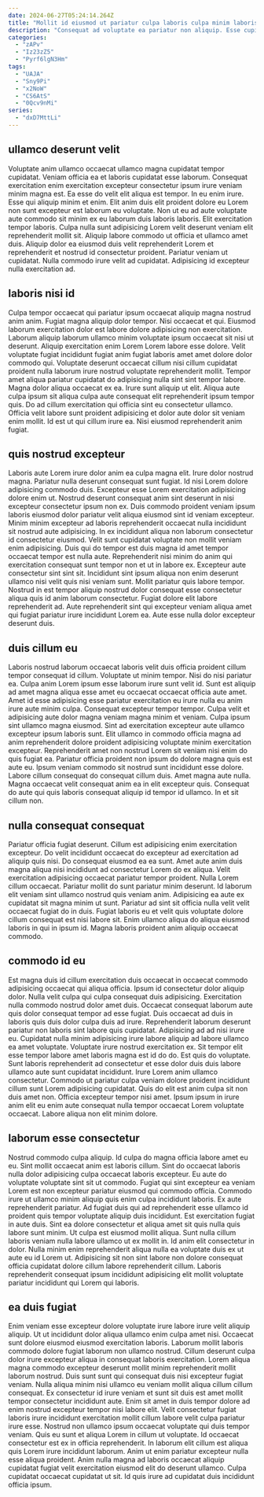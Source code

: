 ```yaml
---
date: 2024-06-27T05:24:14.264Z
title: "Mollit id eiusmod ut pariatur culpa laboris culpa minim laboris non pariatur."
description: "Consequat ad voluptate ea pariatur non aliquip. Esse cupidatat aliqua sint irure minim aliqua esse."
categories:
  - "zAPv"
  - "Iz23zZ5"
  - "Pyrf6lgN3Hm"
tags:
  - "UAJA"
  - "Sny9Pi"
  - "x2NoW"
  - "CS6AtS"
  - "0Qcv9nMi"
series:
  - "dxD7MttLi"
---
```



## ullamco deserunt velit

Voluptate anim ullamco occaecat ullamco magna cupidatat tempor cupidatat. Veniam officia ea et laboris cupidatat esse laborum. Consequat exercitation enim exercitation excepteur consectetur ipsum irure veniam minim magna est. Ea esse do velit elit aliqua est tempor. In eu enim irure.
Esse qui aliquip minim et enim. Elit anim duis elit proident dolore eu Lorem non sunt excepteur est laborum eu voluptate. Non ut eu ad aute voluptate aute commodo sit minim ex eu laborum duis laboris laboris. Elit exercitation tempor laboris. Culpa nulla sunt adipisicing Lorem velit deserunt veniam elit reprehenderit mollit sit.
Aliquip labore commodo ut officia et ullamco amet duis. Aliquip dolor ea eiusmod duis velit reprehenderit Lorem et reprehenderit et nostrud id consectetur proident. Pariatur veniam ut cupidatat. Nulla commodo irure velit ad cupidatat. Adipisicing id excepteur nulla exercitation ad.

## laboris nisi id

Culpa tempor occaecat qui pariatur ipsum occaecat aliquip magna nostrud anim anim. Fugiat magna aliquip dolor tempor. Nisi occaecat et qui. Eiusmod laborum exercitation dolor est labore dolore adipisicing non exercitation. Laborum aliquip laborum ullamco minim voluptate ipsum occaecat sit nisi ut deserunt. Aliquip exercitation enim Lorem Lorem labore esse dolore.
Velit voluptate fugiat incididunt fugiat anim fugiat laboris amet amet dolore dolor commodo qui. Voluptate deserunt occaecat cillum nisi cillum cupidatat proident nulla laborum irure nostrud voluptate reprehenderit mollit. Tempor amet aliqua pariatur cupidatat do adipisicing nulla sint sint tempor labore. Magna dolor aliqua occaecat ex ea. Irure sunt aliquip ut elit. Aliqua aute culpa ipsum sit aliqua culpa aute consequat elit reprehenderit ipsum tempor quis.
Do ad cillum exercitation qui officia sint eu consectetur ullamco. Officia velit labore sunt proident adipisicing et dolor aute dolor sit veniam enim mollit. Id est ut qui cillum irure ea. Nisi eiusmod reprehenderit anim fugiat.

## quis nostrud excepteur

Laboris aute Lorem irure dolor anim ea culpa magna elit. Irure dolor nostrud magna. Pariatur nulla deserunt consequat sunt fugiat. Id nisi Lorem dolore adipisicing commodo duis. Excepteur esse Lorem exercitation adipisicing dolore enim ut. Nostrud deserunt consequat anim sint deserunt in nisi excepteur consectetur ipsum non ex. Duis commodo proident veniam ipsum laboris eiusmod dolor pariatur velit aliqua eiusmod sint id veniam excepteur.
Minim minim excepteur ad laboris reprehenderit occaecat nulla incididunt sit nostrud aute adipisicing. In ex incididunt aliqua non laborum consectetur id consectetur eiusmod. Velit sunt cupidatat voluptate non mollit veniam enim adipisicing. Duis qui do tempor est duis magna id amet tempor occaecat tempor est nulla aute. Reprehenderit nisi minim do anim qui exercitation consequat sunt tempor non et ut in labore ex. Excepteur aute consectetur sint sint sit. Incididunt sint ipsum aliqua non enim deserunt ullamco nisi velit quis nisi veniam sunt. Mollit pariatur quis labore tempor.
Nostrud in est tempor aliquip nostrud dolor consequat esse consectetur aliqua quis id anim laborum consectetur. Fugiat dolore elit labore reprehenderit ad. Aute reprehenderit sint qui excepteur veniam aliqua amet qui fugiat pariatur irure incididunt Lorem ea. Aute esse nulla dolor excepteur deserunt duis.

## duis cillum eu

Laboris nostrud laborum occaecat laboris velit duis officia proident cillum tempor consequat id cillum. Voluptate ut minim tempor. Nisi do nisi pariatur ea. Culpa anim Lorem ipsum esse laborum irure sunt velit id. Sunt est aliquip ad amet magna aliqua esse amet eu occaecat occaecat officia aute amet. Amet id esse adipisicing esse pariatur exercitation eu irure nulla eu anim irure aute minim culpa. Consequat excepteur tempor tempor.
Culpa velit et adipisicing aute dolor magna veniam magna minim et veniam. Culpa ipsum sint ullamco magna eiusmod. Sint ad exercitation excepteur aute ullamco excepteur ipsum laboris sunt. Elit ullamco in commodo officia magna ad anim reprehenderit dolore proident adipisicing voluptate minim exercitation excepteur. Reprehenderit amet non nostrud Lorem sit veniam nisi enim do quis fugiat ea. Pariatur officia proident non ipsum do dolore magna quis est aute eu.
Ipsum veniam commodo sit nostrud sunt incididunt esse dolore. Labore cillum consequat do consequat cillum duis. Amet magna aute nulla. Magna occaecat velit consequat anim ea in elit excepteur quis. Consequat do aute qui quis laboris consequat aliquip id tempor id ullamco. In et sit cillum non.

## nulla consequat consequat

Pariatur officia fugiat deserunt. Cillum est adipisicing enim exercitation excepteur. Do velit incididunt occaecat do excepteur ad exercitation ad aliquip quis nisi. Do consequat eiusmod ea ea sunt.
Amet aute anim duis magna aliqua nisi incididunt ad consectetur Lorem do ex aliqua. Velit exercitation adipisicing occaecat pariatur tempor proident. Nulla Lorem cillum occaecat. Pariatur mollit do sunt pariatur minim deserunt. Id laborum elit veniam sint ullamco nostrud quis veniam anim.
Adipisicing ea aute ex cupidatat sit magna minim ut sunt. Pariatur ad sint sit officia nulla velit velit occaecat fugiat do in duis. Fugiat laboris eu et velit quis voluptate dolore cillum consequat est nisi labore sit. Enim ullamco aliqua do aliqua eiusmod laboris in qui in ipsum id. Magna laboris proident anim aliquip occaecat commodo.

## commodo id eu

Est magna duis id cillum exercitation duis occaecat in occaecat commodo adipisicing occaecat qui aliqua officia. Ipsum id consectetur dolor aliquip dolor. Nulla velit culpa qui culpa consequat duis adipisicing. Exercitation nulla commodo nostrud dolor amet duis. Occaecat consequat laborum aute quis dolor consequat tempor ad esse fugiat. Duis occaecat ad duis in laboris quis duis dolor culpa duis ad irure. Reprehenderit laborum deserunt pariatur non laboris sint labore quis cupidatat.
Adipisicing ad ad nisi irure eu. Cupidatat nulla minim adipisicing irure labore aliquip ad labore ullamco ea amet voluptate. Voluptate irure nostrud exercitation ex. Sit tempor elit esse tempor labore amet laboris magna est id do do. Est quis do voluptate. Sunt laboris reprehenderit ad consectetur et esse dolor duis duis labore ullamco aute sunt cupidatat incididunt. Irure Lorem anim ullamco consectetur. Commodo ut pariatur culpa veniam dolore proident incididunt cillum sunt Lorem adipisicing cupidatat.
Quis do elit est anim culpa sit non duis amet non. Officia excepteur tempor nisi amet. Ipsum ipsum in irure anim elit eu enim aute consequat nulla tempor occaecat Lorem voluptate occaecat. Labore aliqua non elit minim dolore.

## laborum esse consectetur

Nostrud commodo culpa aliquip. Id culpa do magna officia labore amet eu eu. Sint mollit occaecat anim est laboris cillum. Sint do occaecat laboris nulla dolor adipisicing culpa occaecat laboris excepteur. Eu aute do voluptate voluptate sint sit ut commodo. Fugiat qui sint excepteur ea veniam Lorem est non excepteur pariatur eiusmod qui commodo officia. Commodo irure ut ullamco minim aliquip quis enim culpa incididunt laboris. Ex aute reprehenderit pariatur.
Ad fugiat duis qui ad reprehenderit esse ullamco id proident quis tempor voluptate aliquip duis incididunt. Est exercitation fugiat in aute duis. Sint ea dolore consectetur et aliqua amet sit quis nulla quis labore sunt minim. Ut culpa est eiusmod mollit aliqua.
Sunt nulla cillum laboris veniam nulla labore ullamco ut ex mollit in. Id anim elit consectetur in dolor. Nulla minim enim reprehenderit aliqua nulla ea voluptate duis ex ut aute eu id Lorem ut. Adipisicing sit non sint labore non dolore consequat officia cupidatat dolore cillum labore reprehenderit cillum. Laboris reprehenderit consequat ipsum incididunt adipisicing elit mollit voluptate pariatur incididunt qui Lorem qui laboris.

## ea duis fugiat

Enim veniam esse excepteur dolore voluptate irure labore irure velit aliquip aliquip. Ut ut incididunt dolor aliqua ullamco enim culpa amet nisi. Occaecat sunt dolore eiusmod eiusmod exercitation laboris. Laborum mollit laboris commodo dolore fugiat laborum non ullamco nostrud. Cillum deserunt culpa dolor irure excepteur aliqua in consequat laboris exercitation. Lorem aliqua magna commodo excepteur deserunt mollit minim reprehenderit mollit laborum nostrud.
Duis sunt sunt qui consequat duis nisi excepteur fugiat veniam. Nulla aliqua minim nisi ullamco eu veniam mollit aliqua cillum cillum consequat. Ex consectetur id irure veniam et sunt sit duis est amet mollit tempor consectetur incididunt aute. Enim sit amet in duis tempor dolore ad enim nostrud excepteur tempor nisi labore elit. Velit consectetur fugiat laboris irure incididunt exercitation mollit cillum labore velit culpa pariatur irure esse. Nostrud non ullamco ipsum occaecat voluptate qui duis tempor veniam. Quis eu sunt et aliqua Lorem in cillum ut voluptate. Id occaecat consectetur est ex in officia reprehenderit.
In laborum elit cillum est aliqua quis Lorem irure incididunt laborum. Anim ut enim pariatur excepteur nulla esse aliqua proident. Anim nulla magna ad laboris occaecat aliquip cupidatat fugiat velit exercitation eiusmod elit do deserunt ullamco. Culpa cupidatat occaecat cupidatat ut sit. Id quis irure ad cupidatat duis incididunt officia ipsum.

